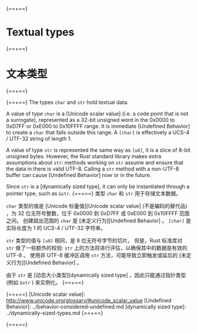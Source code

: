 {==+==}
# Textual types
{==+==}
# 文本类型
{==+==}


{==+==}
The types `char` and `str` hold textual data.

A value of type `char` is a [Unicode scalar value] (i.e. a code point that is
not a surrogate), represented as a 32-bit unsigned word in the 0x0000 to 0xD7FF
or 0xE000 to 0x10FFFF range. It is immediate [Undefined Behavior] to create a
`char` that falls outside this range. A `[char]` is effectively a UCS-4 / UTF-32
string of length 1.

A value of type `str` is represented the same way as `[u8]`, it is a slice of
8-bit unsigned bytes. However, the Rust standard library makes extra assumptions
about `str`: methods working on `str` assume and ensure that the data in there
is valid UTF-8. Calling a `str` method with a non-UTF-8 buffer can cause
[Undefined Behavior] now or in the future.

Since `str` is a [dynamically sized type], it can only be instantiated through a
pointer type, such as `&str`.
{==+==}
类型 `char` 和 `str` 用于存储文本数据。

`char` 类型的值是 [Unicode 标量值][Unicode scalar value] (不是编码的替代品) ，为 32 位无符号整数，位于 0x0000 到 0xD7FF 或 0xE000 到 0x10FFFF 范围之间。
创建超出范围的 `char` 是 [未定义行为][Undefined Behavior] 。 `[char]` 是实际长度为 1 的 UCS-4 / UTF-32 字符串。

`str` 类型的值与 `[u8]` 相同，是 8 位无符号字节的切片。
但是，Rust 标准库对 `str` 做了一些额外的校验: `str` 上的方法将进行评估，以确保其中的数据是有效的 UTF-8 。
使用非 UTF-8 缓冲区调用 `str` 方法，可能导致立即触发或延后的 [未定义行为][Undefined Behavior] 。

由于 `str` 是 [动态大小类型][dynamically sized type] ，因此只能通过指针类型 (例如 `&str` ) 来实例化。
{==+==}


{==+==}
[Unicode scalar value]: http://www.unicode.org/glossary/#unicode_scalar_value
[Undefined Behavior]: ../behavior-considered-undefined.md
[dynamically sized type]: ../dynamically-sized-types.md
{==+==}

{==+==}
